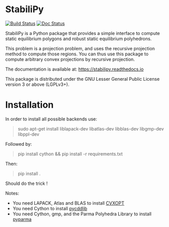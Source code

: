 StabiliPy
=========

[![Build Status](https://travis-ci.org/haudren/stabilipy.svg?branch=master)](https://travis-ci.org/haudren/stabilipy) [![Doc Status](https://readthedocs.org/projects/stabilipy/badge/)](https://stabilipy.readthedocs.io)

StabiliPy is a Python package that provides a simple interface to compute
static equilibrium polygons and robust static equilibrium polyhedrons.

This problem is a projection problem, and uses the recursive projection
method to compute those regions. You can thus use this package to compute
arbitrary convex projections by recursive projection.

The documentation is available at:
https://stabilipy.readthedocs.io

This package is distributed under the GNU Lesser General Public License version 3
or above (LGPLv3+).

Installation
============

In order to install all possible backends use:
> sudo apt-get install liblapack-dev libatlas-dev libblas-dev libgmp-dev libppl-dev

Followed by:
> pip install cython && pip install -r requirements.txt

Then:
> pip install .

Should do the trick !

Notes:
- You need LAPACK, Atlas and BLAS to install [CVXOPT](https://github.com/cvxopt/cvxopt)
- You need Cython to install [pycddlib](https://github.com/mcmtroffaes/pycddlib)
- You need Cython, gmp, and the Parma Polyhedra Library to install [pyparma](https://github.com/haudren/pyparma)
